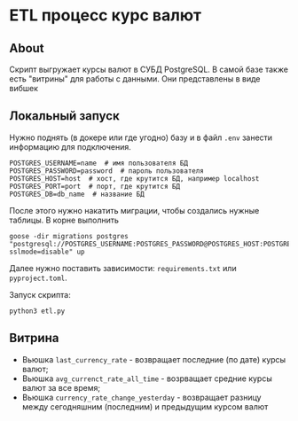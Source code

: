 # ETL процесс курс валют

## About

Скрипт выгружает курсы валют в СУБД PostgreSQL. В самой базе также есть "витрины" для работы с данными. Они представлены в виде вибшек

## Локальный запуск

Нужно поднять (в докере или где угодно) базу и в файл `.env` занести информацию для подключения.

```shell
POSTGRES_USERNAME=name  # имя пользователя БД
POSTGRES_PASSWORD=password  # пароль пользователя
POSTGRES_HOST=host  # хост, где крутится БД, например localhost
POSTGRES_PORT=port  # порт, где крутится БД
POSTGRES_DB=db_name  # название БД
```

После этого нужно накатить миграции, чтобы создались нужные таблицы. В корне выполнить
```shell
goose -dir migrations postgres "postgresql://POSTGRES_USERNAME:POSTGRES_PASSWORD@POSTGRES_HOST:POSTGRES_PORT/POSTGRES_DB?sslmode=disable" up
```

Далее нужно поставить зависимости: `requirements.txt` или `pyproject.toml`. 

Запуск скрипта:
```shell
python3 etl.py
```

## Витрина

- Вьюшка `last_currency_rate` - возвращает последние (по дате) курсы валют;
- Вьюшка `avg_currenct_rate_all_time` - возрващает средние курсы валют за все время;
- Вьюшка `currency_rate_change_yesterday` - возвращает разницу между сегодняшним (последним) и предыдущим курсом валют